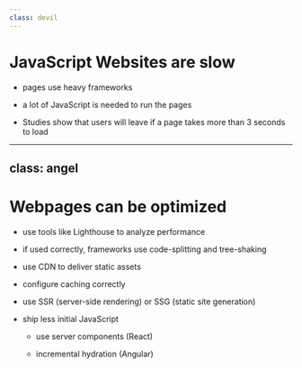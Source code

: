 ```yaml
---
class: devil
---
```


# JavaScript Websites are slow

- pages use heavy frameworks

- a lot of JavaScript is needed to run the pages

- Studies show that users will leave if a page takes more than 3 seconds to load

<!--
🟥 *read slide*

🟥 Wouldn't it be safer to do more on the server?

🟦 Tooling around Webpages has drastically improved in the last decade.

🟦 [click] -> next slide
-->

---
class: angel
---

# Webpages can be optimized

<v-clicks>

- use tools like Lighthouse to analyze performance

- if used correctly, frameworks use code-splitting and tree-shaking

- use CDN to deliver static assets

- configure caching correctly

- use SSR (server-side rendering) or SSG (static site generation)

- ship less initial JavaScript
  - use server components (React)

  - incremental hydration (Angular)

</v-clicks>

<!--
🟦 *explain*
-->
